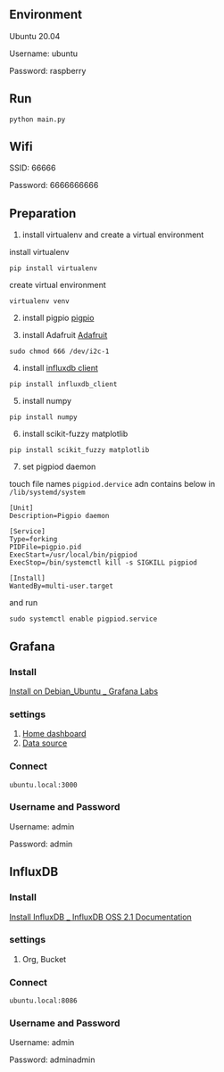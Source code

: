 ## Environment

Ubuntu 20.04

Username: ubuntu

Password: raspberry

## Run

```
python main.py
```

## Wifi

SSID: 66666

Password: 6666666666
## Preparation
1. install virtualenv and create a virtual environment

install virtualenv
```
pip install virtualenv
```

create virtual environment
```
virtualenv venv
```

2. install pigpio
[pigpio](https://abyz.me.uk/rpi/pigpio/download.html)

3. install Adafruit
[Adafruit](https://github.com/adafruit/Adafruit_CircuitPython_ADS1x15)

```
sudo chmod 666 /dev/i2c-1
```
4. install [influxdb client](https://docs.influxdata.com/influxdb/v2.0/install/?t=Linux)

```
pip install influxdb_client
```
5. install numpy
```
pip install numpy
```
6. install scikit-fuzzy matplotlib
```
pip install scikit_fuzzy matplotlib
```
7. set pigpiod daemon

touch file names `pigpiod.dervice` adn contains below in `/lib/systemd/system`
```
[Unit]
Description=Pigpio daemon

[Service]
Type=forking
PIDFile=pigpio.pid
ExecStart=/usr/local/bin/pigpiod
ExecStop=/bin/systemctl kill -s SIGKILL pigpiod

[Install]
WantedBy=multi-user.target
```

and run 

```
sudo systemctl enable pigpiod.service
```

## Grafana
### Install
[Install on Debian_Ubuntu _ Grafana Labs](https://grafana.com/docs/grafana/latest/installation/debian/)
### settings
1. [Home dashboard](https://grafana.com/docs/grafana/latest/administration/preferences/change-home-dashboard/)
2. [Data source](https://grafana.com/docs/grafana/latest/datasources/influxdb/)
### Connect
```
ubuntu.local:3000
```

### Username and Password
Username: admin

Password: admin

## InfluxDB
### Install
[Install InfluxDB _ InfluxDB OSS 2.1 Documentation](https://docs.influxdata.com/influxdb/v2.1/install/?t=Linux)
### settings
1. Org, Bucket
### Connect
```
ubuntu.local:8086
```
### Username and Password
Username: admin

Password: adminadmin
